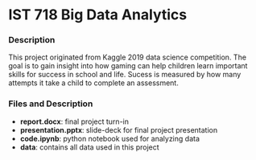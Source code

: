 # IST 718 Big Data Analytics

### Description

This project originated from Kaggle 2019 data science competition. The goal is
to gain insight into how gaming can help children learn important skills for
success in school and life. Sucess is measured by how many attempts it take a
child to complete an assessment.

### Files and Description

- __report.docx__: final project turn-in
- __presentation.pptx__: slide-deck for final project presentation
- __code.ipynb__: python notebook used for analyzing data
- __data__: contains all data used in this project

